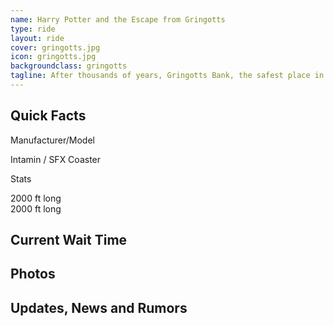 ```yaml
---
name: Harry Potter and the Escape from Gringotts
type: ride
layout: ride
cover: gringotts.jpg
icon: gringotts.jpg
backgroundclass: gringotts
tagline: After thousands of years, Gringotts Bank, the safest place in the world, is finally opening its doors to Muggles. The friendly Gringotts goblins would be glad to give tours to Muggle guests. Who knows, you may even be able to spot such wizarding celebrities as Harry Potter or Hermione Granger!
---
```

<div class="container">
    <div class="row">
        <div class="col-md-8">
            <h2>Quick Facts</h2>
            <p class="lead">Manufacturer/Model</p>
            <p>Intamin / SFX Coaster</p>
            <p class="lead">Stats</p>
            <p>
            <div>2000 ft long</div>
            <div>2000 ft long</div>
            </p>
        </div>
        <div class="col-md-4">
            <h2>Current Wait Time</h2>
        </div>
    </div>
    <div class="row">
        <div class="col-md-12">
            <h2>Photos</h2>
        </div>
    </div>
    <div class="row">
        <div class="col-md-12">
            <h2>Updates, News and Rumors</h2>
        </div>
    </div>
</div>